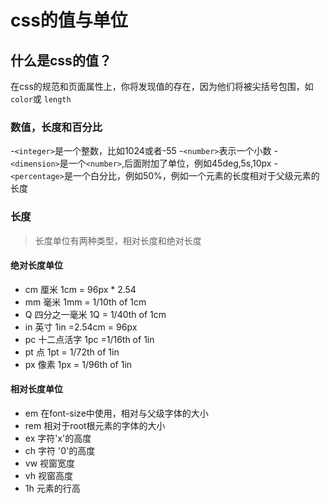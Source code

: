 # css的值与单位

## 什么是css的值？

在css的规范和页面属性上，你将发现值的存在，因为他们将被尖括号包围，如`color`或 `length`

### 数值，长度和百分比

-`<integer>`是一个整数，比如1024或者-55
-`<number>`表示一个小数
-`<dimension>`是一个`<number>`,后面附加了单位，例如45deg,5s,10px
-`<percentage>`是一个白分比，例如50%，例如一个元素的长度相对于父级元素的长度

### 长度

>长度单位有两种类型，相对长度和绝对长度

#### 绝对长度单位

- cm  厘米   1cm = 96px * 2.54
- mm  毫米   1mm = 1/10th of 1cm
- Q   四分之一毫米  1Q = 1/40th of 1cm
- in  英寸   1in =2.54cm = 96px
- pc  十二点活字 1pc =1/16th of 1in
- pt  点     1pt = 1/72th of 1in
- px 像素    1px  = 1/96th of 1in

#### 相对长度单位

- em 在font-size中使用，相对与父级字体的大小
- rem 相对于root根元素的字体的大小
- ex 字符'x'的高度
- ch 字符 '0'的高度
- vw 视窗宽度
- vh 视窗高度
- 1h 元素的行高
